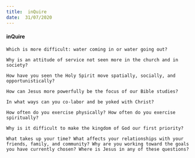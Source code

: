 ```yaml
---
title:  inQuire
date:  31/07/2020
---
```


#### inQuire

`Which is more difficult: water coming in or water going out?`

`Why is an attitude of service not seen more in the church and in society?`

`How have you seen the Holy Spirit move spatially, socially, and opportunistically?`

`How can Jesus more powerfully be the focus of our Bible studies?`

`In what ways can you co-labor and be yoked with Christ?`

`How often do you exercise physically? How often do you exercise spiritually?`

`Why is it difficult to make the kingdom of God our first priority?`

`What takes up your time? What affects your relationships with your friends, family, and community? Why are you working toward the goals you have currently chosen? Where is Jesus in any of these questions?`